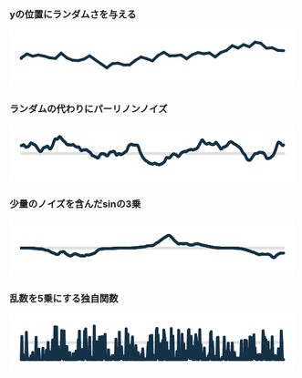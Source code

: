 ### yの位置にランダムさを与える
![](https://github.com/rgarregrah/GenerativeArtPractice/blob/master/chap3/1.png)

### ランダムの代わりにパーリノンノイズ
![](https://github.com/rgarregrah/GenerativeArtPractice/blob/master/chap3/2.png)

### 少量のノイズを含んだsinの3乗
![](https://github.com/rgarregrah/GenerativeArtPractice/blob/master/chap3/3.png)

### 乱数を5乗にする独自関数
![](https://github.com/rgarregrah/GenerativeArtPractice/blob/master/chap3/4.png)

